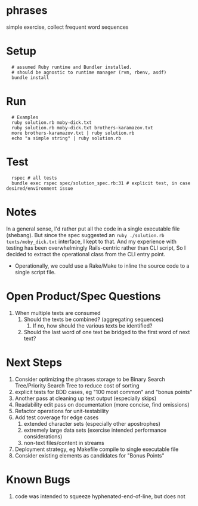 # phrases
simple exercise, collect frequent word sequences

# Setup
```shell
  # assumed Ruby runtime and Bundler installed.
  # should be agnostic to runtime manager (rvm, rbenv, asdf)
  bundle install
```

# Run
```shell
  # Examples
  ruby solution.rb moby-dick.txt
  ruby solution.rb moby-dick.txt brothers-karamazov.txt
  more brothers-karamazov.txt | ruby solution.rb
  echo "a simple string" | ruby solution.rb
```

# Test
```shell
  rspec # all tests
  bundle exec rspec spec/solution_spec.rb:31 # explicit test, in case desired/environment issue
```

# Notes
In a general sense, I'd rather put all the code in a single executable file (shebang).
But since the spec suggested an `ruby ./solution.rb texts/moby_dick.txt` interface, I kept to that.
And my experience with testing has been overwhelmingly Rails-centric rather than CLI script,
So I decided to extract the operational class from the CLI entry point.
* Operationally, we could use a Rake/Make to inline the source code to a single script file.

# Open Product/Spec Questions
1. When multiple texts are consumed
   1. Should the texts be combined? (aggregating sequences)
      1. If no, how should the various texts be identified?
   2. Should the last word of one text be bridged to the first word of next text?

# Next Steps
1. Consider optimizing the phrases storage to be Binary Search Tree/Priority Search Tree to reduce cost of sorting
2. explicit tests for BDD cases, eg "100 most common" and "bonus points"
3. Another pass at cleaning up test output (especially skips)
4. Readability edit pass on documentation (more concise, find omissions)
5. Refactor operations for unit-testability
6. Add test coverage for edge cases
   1. extended character sets (especially other apostrophes)
   2. extremely large data sets (exercise intended performance considerations)
   3. non-text files/content in streams
7. Deployment strategy, eg Makefile compile to single executable file
8. Consider existing elements as candidates for "Bonus Points"

# Known Bugs
1. code was intended to squeeze hyphenated-end-of-line, but does not

